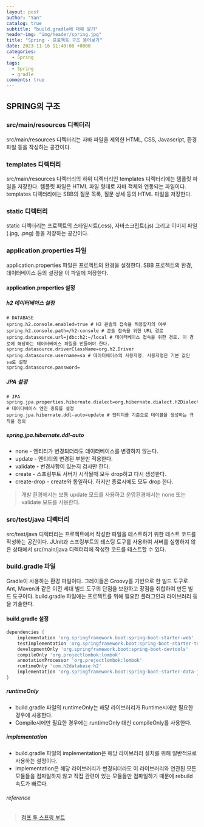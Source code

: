 ```yaml
---
layout: post
author: "Yan"
catalog: true
subtitle: "build.gradle에 대해 알기"
header-img: "img/header/spring.jpg"
title: "Spring - 프로젝트 구조 뜯어보기"
date: 2023-11-16 11:40:08 +0000
categories:
  - Spring
tags:
  - Spring
  - gradle
comments: true
---
```


## SPRING의 구조

### src/main/resources 디렉터리

src/main/resources 디렉터리는 자바 파일을 제외한 HTML, CSS, Javascript, 환경파일 등을 작성하는 공간이다.

### templates 디렉터리

src/main/resources 디렉터리의 하위 디렉터리인 templates 디렉터리에는 템플릿 파일을 저장한다. 템플릿 파일은 HTML 파일 형태로 자바 객체와 연동되는 파일이다. templates 디렉터리에는 SBB의 질문 목록, 질문 상세 등의 HTML 파일을 저장한다.

### static 디렉터리

static 디렉터리는 프로젝트의 스타일시트(.css), 자바스크립트(.js) 그리고 이미지 파일(.jpg, .png) 등을 저장하는 공간이다.

### application.properties 파일

application.properties 파일은 프로젝트의 환경을 설정한다. SBB 프로젝트의 환경, 데이터베이스 등의 설정을 이 파일에 저장한다.

#### application.properties 설정

##### h2 데이터베이스 설정

```
# DATABASE
spring.h2.console.enabled=true # H2 콘솔의 접속을 허용할지의 여부 
spring.h2.console.path=/h2-console # 콘솔 접속을 위한 URL 경로  
spring.datasource.url=jdbc:h2:~/local # 데이터베이스 접속을 위한 경로. 이 경로에 해당하는 데이터베이스 파일을 만들어야 한다.
spring.datasource.driverClassName=org.h2.Driver
spring.datasource.username=sa # 데이터베이스의 사용자명. 사용자명은 기본 값인 sa로 설정
spring.datasource.password=
```

##### JPA 설정

```
# JPA
spring.jpa.properties.hibernate.dialect=org.hibernate.dialect.H2Dialect # 데이터베이스 엔진 종류를 설정
spring.jpa.hibernate.ddl-auto=update # 엔티티를 기준으로 테이블을 생성하는 규칙을 정의
```

##### spring.jpa.hibernate.ddl-auto

- none - 엔티티가 변경되더라도 데이터베이스를 변경하지 않는다.
- update - 엔티티의 변경된 부분만 적용한다.
- validate - 변경사항이 있는지 검사만 한다.
- create - 스프링부트 서버가 시작될때 모두 drop하고 다시 생성한다.
- create-drop - create와 동일하다. 하지만 종료시에도 모두 drop 한다.

> 개발 환경에서는 보통 update 모드를 사용하고 운영환경에서는 none 또는 validate 모드를 사용한다.

### src/test/java 디렉터리

src/test/java 디렉터리는 프로젝트에서 작성한 파일을 테스트하기 위한 테스트 코드를 작성하는 공간이다. JUnit과 스프링부트의 테스팅 도구를 사용하여 서버를 실행하지 않은 상태에서 src/main/java 디렉터리에 작성한 코드를 테스트할 수 있다.

### build.gradle 파일

Gradle이 사용하는 환경 파일이다. 그레이들은 Groovy를 기반으로 한 빌드 도구로 Ant, Maven과 같은 이전 세대 빌드 도구의 단점을 보완하고 장점을 취합하여 만든 빌드 도구이다. build.gradle 파일에는 프로젝트를 위해 필요한 플러그인과 라이브러리 등을 기술한다.

#### build.gradle 설정

```groovy
dependencies {
    implementation 'org.springframework.boot:spring-boot-starter-web'
    testImplementation 'org.springframework.boot:spring-boot-starter-test'
    developmentOnly 'org.springframework.boot:spring-boot-devtools'
    compileOnly 'org.projectlombok:lombok'
    annotationProcessor 'org.projectlombok:lombok'
    runtimeOnly 'com.h2database:h2'
    implementation 'org.springframework.boot:spring-boot-starter-data-jpa'
}
```
##### runtimeOnly

- build.gradle 파일의 runtimeOnly는 해당 라이브러리가 Runtime시에만 필요한 경우에 사용한다. 
- Compile시에만 필요한 경우에는 runtimeOnly 대신 compileOnly를 사용한다.

##### implementation

- build.gradle 파일의 implementation은 해당 라이브러리 설치를 위해 일반적으로 사용하는 설정이다.
- implementation은 해당 라이브러리가 변경되더라도 이 라이브러리와 연관된 모든 모듈들을 컴파일하지 않고 직접 관련이 있는 모듈들만 컴파일하기 때문에 rebuild 속도가 빠르다.

###### reference

> [점프 투 스프링 부트](https://wikidocs.net/160947)